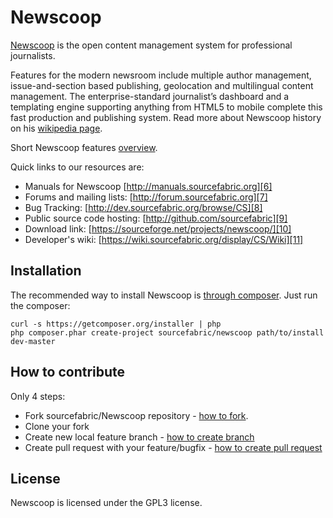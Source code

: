 Newscoop
========

[Newscoop][1] is the open content management system for professional journalists.

Features for the modern newsroom include multiple author management, issue-and-section based publishing, geolocation and multilingual content management. The enterprise-standard journalist’s dashboard and a templating engine supporting anything from HTML5 to mobile complete this fast production and publishing system. Read more about Newscoop history on his [wikipedia page][5].

Short Newscoop features [overview](newscoop/README.md).

Quick links to our resources are:

* Manuals for Newscoop [http://manuals.sourcefabric.org][6]
* Forums and mailing lists: [http://forum.sourcefabric.org][7]
* Bug Tracking: [http://dev.sourcefabric.org/browse/CS][8]
* Public source code hosting: [http://github.com/sourcefabric][9]
* Download link: [https://sourceforge.net/projects/newscoop/][10]
* Developer's wiki: [https://wiki.sourcefabric.org/display/CS/Wiki][11]

## Installation

The recommended way to install Newscoop is [through composer](http://getcomposer.org). 
Just run the composer:
    
    curl -s https://getcomposer.org/installer | php
    php composer.phar create-project sourcefabric/newscoop path/to/install dev-master

## How to contribute

Only 4 steps:
 
* Fork sourcefabric/Newscoop repository - [how to fork][2].
* Clone your fork
* Create new local feature branch - [how to create branch][3]
* Create pull request with your feature/bugfix - [how to create pull request][4]

## License

Newscoop is licensed under the GPL3 license.

[1]: http://www.sourcefabric.org/en/newscoop/
[2]: https://help.github.com/articles/fork-a-repo
[3]: http://learn.github.com/p/branching.html
[4]: https://help.github.com/articles/creating-a-pull-request
[5]: http://en.wikipedia.org/wiki/Newscoop
[6]: http://manuals.sourcefabric.org
[7]: http://forum.sourcefabric.org
[8]: http://dev.sourcefabric.org/browse/CS
[9]: http://github.com/sourcefabric
[10]: https://sourceforge.net/projects/newscoop/
[11]: https://wiki.sourcefabric.org/display/CS/Wiki
